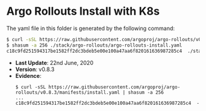 # Argo Rollouts Install with K8s

The yaml file in this folder is generated by the following command:

```bash
$ curl -sSL https://raw.githubusercontent.com/argoproj/argo-rollouts/v0.8.3/manifests/install.yaml > ./stack/argo-rollouts/argo-rollouts-install.yaml
$ shasum -a 256 ./stack/argo-rollouts/argo-rollouts-install.yaml
c18c9fd251594317be1582ff2dc3bdeb5e00e100a47aa6f820161636987285c4  ./stack/argo-rollouts/argo-rollouts-install.yaml
```

- **Last Update**: 22nd June, 2020
- **Version**: v0.8.3
- **Evidence**:
  ```
  $ curl -sSL https://raw.githubusercontent.com/argoproj/argo-rollouts/v0.8.3/manifests/install.yaml | shasum -a 256
  ...
  c18c9fd251594317be1582ff2dc3bdeb5e00e100a47aa6f820161636987285c4  -
  ```
